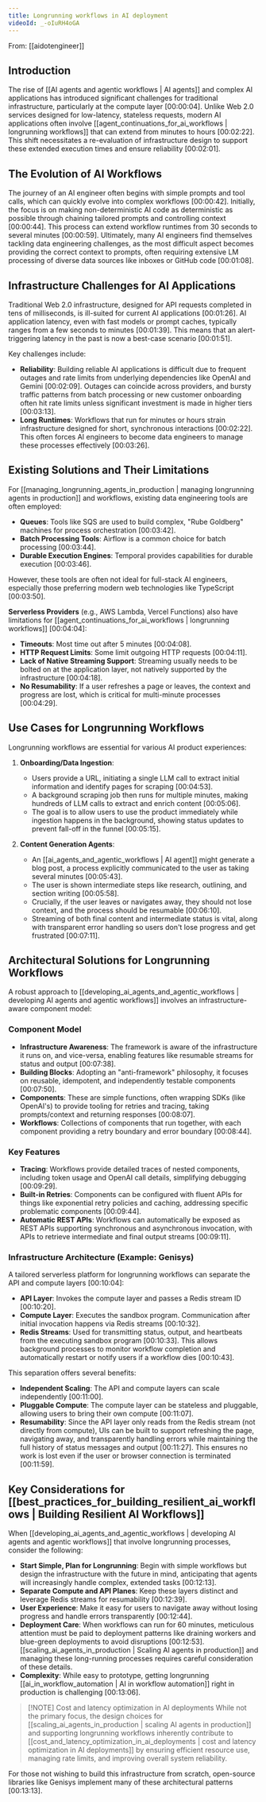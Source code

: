 ```yaml
---
title: Longrunning workflows in AI deployment
videoId: _-oIuRH4oGA
---
```


From: [[aidotengineer]] <br/> 

## Introduction
The rise of [[AI agents and agentic workflows | AI agents]] and complex AI applications has introduced significant challenges for traditional infrastructure, particularly at the compute layer <a class="yt-timestamp" data-t="00:00:04">[00:00:04]</a>. Unlike Web 2.0 services designed for low-latency, stateless requests, modern AI applications often involve [[agent_continuations_for_ai_workflows | longrunning workflows]] that can extend from minutes to hours <a class="yt-timestamp" data-t="00:02:22">[00:02:22]</a>. This shift necessitates a re-evaluation of infrastructure design to support these extended execution times and ensure reliability <a class="yt-timestamp" data-t="00:02:01">[00:02:01]</a>.

## The Evolution of AI Workflows
The journey of an AI engineer often begins with simple prompts and tool calls, which can quickly evolve into complex workflows <a class="yt-timestamp" data-t="00:00:42">[00:00:42]</a>. Initially, the focus is on making non-deterministic AI code as deterministic as possible through chaining tailored prompts and controlling context <a class="yt-timestamp" data-t="00:00:44">[00:00:44]</a>. This process can extend workflow runtimes from 30 seconds to several minutes <a class="yt-timestamp" data-t="00:00:59">[00:00:59]</a>. Ultimately, many AI engineers find themselves tackling data engineering challenges, as the most difficult aspect becomes providing the correct context to prompts, often requiring extensive LM processing of diverse data sources like inboxes or GitHub code <a class="yt-timestamp" data-t="00:01:08">[00:01:08]</a>.

## Infrastructure Challenges for AI Applications
Traditional Web 2.0 infrastructure, designed for API requests completed in tens of milliseconds, is ill-suited for current AI applications <a class="yt-timestamp" data-t="00:01:26">[00:01:26]</a>. AI application latency, even with fast models or prompt caches, typically ranges from a few seconds to minutes <a class="yt-timestamp" data-t="00:01:39">[00:01:39]</a>. This means that an alert-triggering latency in the past is now a best-case scenario <a class="yt-timestamp" data-t="00:01:51">[00:01:51]</a>.

Key challenges include:
*   **Reliability**: Building reliable AI applications is difficult due to frequent outages and rate limits from underlying dependencies like OpenAI and Gemini <a class="yt-timestamp" data-t="00:02:09">[00:02:09]</a>. Outages can coincide across providers, and bursty traffic patterns from batch processing or new customer onboarding often hit rate limits unless significant investment is made in higher tiers <a class="yt-timestamp" data-t="00:02:46">[00:03:13]</a>.
*   **Long Runtimes**: Workflows that run for minutes or hours strain infrastructure designed for short, synchronous interactions <a class="yt-timestamp" data-t="00:02:22">[00:02:22]</a>. This often forces AI engineers to become data engineers to manage these processes effectively <a class="yt-timestamp" data-t="00:03:26">[00:03:26]</a>.

## Existing Solutions and Their Limitations
For [[managing_longrunning_agents_in_production | managing longrunning agents in production]] and workflows, existing data engineering tools are often employed:
*   **Queues**: Tools like SQS are used to build complex, "Rube Goldberg" machines for process orchestration <a class="yt-timestamp" data-t="00:03:42">[00:03:42]</a>.
*   **Batch Processing Tools**: Airflow is a common choice for batch processing <a class="yt-timestamp" data-t="00:03:44">[00:03:44]</a>.
*   **Durable Execution Engines**: Temporal provides capabilities for durable execution <a class="yt-timestamp" data-t="00:03:46">[00:03:46]</a>.

However, these tools are often not ideal for full-stack AI engineers, especially those preferring modern web technologies like TypeScript <a class="yt-timestamp" data-t="00:03:50">[00:03:50]</a>.

**Serverless Providers** (e.g., AWS Lambda, Vercel Functions) also have limitations for [[agent_continuations_for_ai_workflows | longrunning workflows]] <a class="yt-timestamp" data-t="00:04:04">[00:04:04]</a>:
*   **Timeouts**: Most time out after 5 minutes <a class="yt-timestamp" data-t="00:04:08">[00:04:08]</a>.
*   **HTTP Request Limits**: Some limit outgoing HTTP requests <a class="yt-timestamp" data-t="00:04:11">[00:04:11]</a>.
*   **Lack of Native Streaming Support**: Streaming usually needs to be bolted on at the application layer, not natively supported by the infrastructure <a class="yt-timestamp" data-t="00:04:18">[00:04:18]</a>.
*   **No Resumability**: If a user refreshes a page or leaves, the context and progress are lost, which is critical for multi-minute processes <a class="yt-timestamp" data-t="00:04:29">[00:04:29]</a>.

## Use Cases for Longrunning Workflows
Longrunning workflows are essential for various AI product experiences:

1.  **Onboarding/Data Ingestion**:
    *   Users provide a URL, initiating a single LLM call to extract initial information and identify pages for scraping <a class="yt-timestamp" data-t="00:04:53">[00:04:53]</a>.
    *   A background scraping job then runs for multiple minutes, making hundreds of LLM calls to extract and enrich content <a class="yt-timestamp" data-t="00:05:06">[00:05:06]</a>.
    *   The goal is to allow users to use the product immediately while ingestion happens in the background, showing status updates to prevent fall-off in the funnel <a class="yt-timestamp" data-t="00:05:15">[00:05:15]</a>.

2.  **Content Generation Agents**:
    *   An [[ai_agents_and_agentic_workflows | AI agent]] might generate a blog post, a process explicitly communicated to the user as taking several minutes <a class="yt-timestamp" data-t="00:05:43">[00:05:43]</a>.
    *   The user is shown intermediate steps like research, outlining, and section writing <a class="yt-timestamp" data-t="00:05:58">[00:05:58]</a>.
    *   Crucially, if the user leaves or navigates away, they should not lose context, and the process should be resumable <a class="yt-timestamp" data-t="00:06:10">[00:06:10]</a>.
    *   Streaming of both final content and intermediate status is vital, along with transparent error handling so users don't lose progress and get frustrated <a class="yt-timestamp" data-t="00:06:52">[00:07:11]</a>.

## Architectural Solutions for Longrunning Workflows
A robust approach to [[developing_ai_agents_and_agentic_workflows | developing AI agents and agentic workflows]] involves an infrastructure-aware component model:

### Component Model
*   **Infrastructure Awareness**: The framework is aware of the infrastructure it runs on, and vice-versa, enabling features like resumable streams for status and output <a class="yt-timestamp" data-t="00:07:38">[00:07:38]</a>.
*   **Building Blocks**: Adopting an "anti-framework" philosophy, it focuses on reusable, idempotent, and independently testable components <a class="yt-timestamp" data-t="00:07:50">[00:07:50]</a>.
*   **Components**: These are simple functions, often wrapping SDKs (like OpenAI's) to provide tooling for retries and tracing, taking prompts/context and returning responses <a class="yt-timestamp" data-t="00:08:07">[00:08:07]</a>.
*   **Workflows**: Collections of components that run together, with each component providing a retry boundary and error boundary <a class="yt-timestamp" data-t="00:08:44">[00:08:44]</a>.

### Key Features
*   **Tracing**: Workflows provide detailed traces of nested components, including token usage and OpenAI call details, simplifying debugging <a class="yt-timestamp" data-t="00:09:29">[00:09:29]</a>.
*   **Built-in Retries**: Components can be configured with fluent APIs for things like exponential retry policies and caching, addressing specific problematic components <a class="yt-timestamp" data-t="00:09:44">[00:09:44]</a>.
*   **Automatic REST APIs**: Workflows can automatically be exposed as REST APIs supporting synchronous and asynchronous invocation, with APIs to retrieve intermediate and final output streams <a class="yt-timestamp" data-t="00:09:11">[00:09:11]</a>.

### Infrastructure Architecture (Example: Genisys)
A tailored serverless platform for longrunning workflows can separate the API and compute layers <a class="yt-timestamp" data-t="00:10:04">[00:10:04]</a>:

*   **API Layer**: Invokes the compute layer and passes a Redis stream ID <a class="yt-timestamp" data-t="00:10:20">[00:10:20]</a>.
*   **Compute Layer**: Executes the sandbox program. Communication after initial invocation happens via Redis streams <a class="yt-timestamp" data-t="00:10:32">[00:10:32]</a>.
*   **Redis Streams**: Used for transmitting status, output, and heartbeats from the executing sandbox program <a class="yt-timestamp" data-t="00:10:33">[00:10:33]</a>. This allows background processes to monitor workflow completion and automatically restart or notify users if a workflow dies <a class="yt-timestamp" data-t="00:10:43">[00:10:43]</a>.

This separation offers several benefits:
*   **Independent Scaling**: The API and compute layers can scale independently <a class="yt-timestamp" data-t="00:11:00">[00:11:00]</a>.
*   **Pluggable Compute**: The compute layer can be stateless and pluggable, allowing users to bring their own compute <a class="yt-timestamp" data-t="00:11:07">[00:11:07]</a>.
*   **Resumability**: Since the API layer only reads from the Redis stream (not directly from compute), UIs can be built to support refreshing the page, navigating away, and transparently handling errors while maintaining the full history of status messages and output <a class="yt-timestamp" data-t="00:11:27">[00:11:27]</a>. This ensures no work is lost even if the user or browser connection is terminated <a class="yt-timestamp" data-t="00:11:59">[00:11:59]</a>.

## Key Considerations for [[best_practices_for_building_resilient_ai_workflows | Building Resilient AI Workflows]]
When [[developing_ai_agents_and_agentic_workflows | developing AI agents and agentic workflows]] that involve longrunning processes, consider the following:
*   **Start Simple, Plan for Longrunning**: Begin with simple workflows but design the infrastructure with the future in mind, anticipating that agents will increasingly handle complex, extended tasks <a class="yt-timestamp" data-t="00:12:13">[00:12:13]</a>.
*   **Separate Compute and API Planes**: Keep these layers distinct and leverage Redis streams for resumability <a class="yt-timestamp" data-t="00:12:39">[00:12:39]</a>.
*   **User Experience**: Make it easy for users to navigate away without losing progress and handle errors transparently <a class="yt-timestamp" data-t="00:12:44">[00:12:44]</a>.
*   **Deployment Care**: When workflows can run for 60 minutes, meticulous attention must be paid to deployment patterns like draining workers and blue-green deployments to avoid disruptions <a class="yt-timestamp" data-t="00:12:53">[00:12:53]</a>. [[scaling_ai_agents_in_production | Scaling AI agents in production]] and managing these long-running processes requires careful consideration of these details.
*   **Complexity**: While easy to prototype, getting longrunning [[ai_in_workflow_automation | AI in workflow automation]] right in production is challenging <a class="yt-timestamp" data-t="00:13:06">[00:13:06]</a>.

> [!NOTE] Cost and latency optimization in AI deployments
> While not the primary focus, the design choices for [[scaling_ai_agents_in_production | scaling AI agents in production]] and supporting longrunning workflows inherently contribute to [[cost_and_latency_optimization_in_ai_deployments | cost and latency optimization in AI deployments]] by ensuring efficient resource use, managing rate limits, and improving overall system reliability.

For those not wishing to build this infrastructure from scratch, open-source libraries like Genisys implement many of these architectural patterns <a class="yt-timestamp" data-t="00:13:13">[00:13:13]</a>.